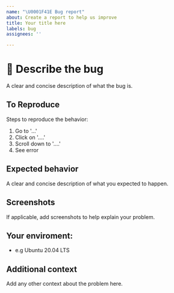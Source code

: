 ```yaml
---
name: "\U0001F41E Bug report"
about: Create a report to help us improve
title: Your title here
labels: bug
assignees: ''

---
```


# 🐞 **Describe the bug**
A clear and concise description of what the bug is.

## **To Reproduce**
Steps to reproduce the behavior:
1. Go to '...'
2. Click on '....'
3. Scroll down to '....'
4. See error

## **Expected behavior**
A clear and concise description of what you expected to happen.

## **Screenshots**
If applicable, add screenshots to help explain your problem.

## **Your enviroment:**
 - e.g Ubuntu 20.04 LTS


## **Additional context**
Add any other context about the problem here.
